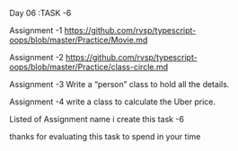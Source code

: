 Day 06 :TASK -6


Assignment -1
https://github.com/rvsp/typescript-oops/blob/master/Practice/Movie.md


Assignment -2
https://github.com/rvsp/typescript-oops/blob/master/Practice/class-circle.md


Assignment -3
Write a “person” class to hold all the details.


Assignment -4
write a class to calculate the Uber price.

Listed of Assignment name i create this task -6 

thanks for evaluating this task to spend in your time 